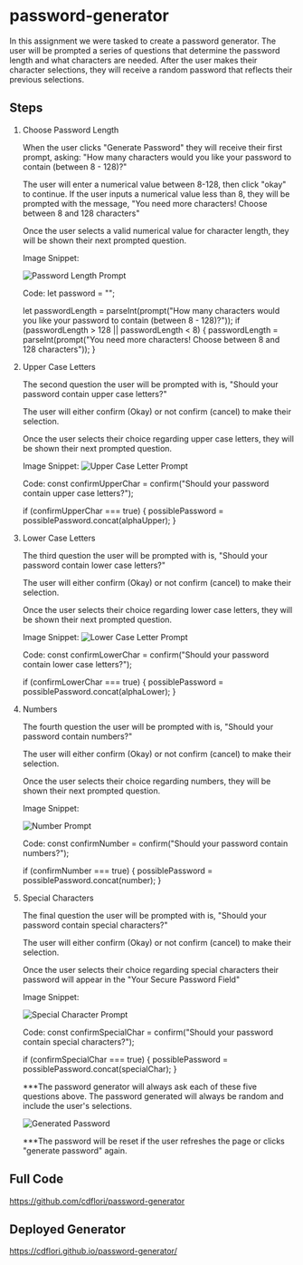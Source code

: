 # password-generator

In this assignment we were tasked to create a password generator. The user will be prompted a series of questions that determine the password length and what characters are needed. After the user makes their character selections, they will receive a random password that reflects their previous selections. 

## Steps

1. Choose Password Length
   
   When the user clicks "Generate Password" they will receive their first prompt, asking: "How many characters would you like your password    to contain (between 8 - 128)?"

   The user will enter a numerical value between 8-128, then click "okay" to continue. 
   If the user inputs a numerical value less than 8, they will be prompted with the message, "You need more characters! Choose between 8      and 128 characters"

   Once the user selects a valid numerical value for character length, they will be shown their next prompted question.

   Image Snippet: 

   ![Password Length Prompt](/assets/images/charlength.png)

   Code: 
   let password = "";
        
   let passwordLength = parseInt(prompt("How many characters would you like your password to contain (between 8 - 128)?"));
   if (passwordLength > 128 || passwordLength < 8) {
     passwordLength = parseInt(prompt("You need more characters! Choose between 8 and 128 characters"));
    }

2. Upper Case Letters
    
    The second question the user will be prompted with is, "Should your password contain upper case letters?"

    The user will either confirm (Okay) or not confirm (cancel) to make their selection.

    Once the user selects their choice regarding upper case letters, they will be shown their next prompted question.

    Image Snippet:
        ![Upper Case Letter Prompt](/assets/images/uppercase.png)

   Code:
   const confirmUpperChar = confirm("Should your password contain upper case letters?");

   if (confirmUpperChar === true) {
     possiblePassword = possiblePassword.concat(alphaUpper);
    }

3. Lower Case Letters
    
    The third question the user will be prompted with is, "Should your password contain lower case letters?"

    The user will either confirm (Okay) or not confirm (cancel) to make their selection.

    Once the user selects their choice regarding lower case letters, they will be shown their next prompted question.

    Image Snippet:
        ![Lower Case Letter Prompt](/assets/images/lowercase.png)

    Code:
    const confirmLowerChar = confirm("Should your password contain lower case letters?");

    if (confirmLowerChar === true) {
      possiblePassword = possiblePassword.concat(alphaLower);
    }

4. Numbers
    
    The fourth question the user will be prompted with is, "Should your password contain numbers?"

    The user will either confirm (Okay) or not confirm (cancel) to make their selection.

    Once the user selects their choice regarding numbers, they will be shown their next prompted question.

    Image Snippet:

    ![Number Prompt](/assets/images/numbers.png)

    Code:
    const confirmNumber = confirm("Should your password contain numbers?");

    if (confirmNumber === true) {
      possiblePassword = possiblePassword.concat(number);
    }

5. Special Characters
    
    The final question the user will be prompted with is, "Should your password contain special characters?"

    The user will either confirm (Okay) or not confirm (cancel) to make their selection.

    Once the user selects their choice regarding special characters their password will appear in the "Your Secure Password Field"

    Image Snippet:

    ![Special Character Prompt](/assets/images/specialchar.png)


    Code:
      const confirmSpecialChar = confirm("Should your password contain special characters?");

      if (confirmSpecialChar === true) {
        possiblePassword = possiblePassword.concat(specialChar);
      }

    ***The password generator will always ask each of these five questions above. The password generated will always be random and include the user's selections. 

    ![Generated Password](/assets/images/generatedpass.png)

    ***The password will be reset if the user refreshes the page or clicks "generate password" again. 

    

## Full Code

https://github.com/cdflori/password-generator 

## Deployed Generator

https://cdflori.github.io/password-generator/



